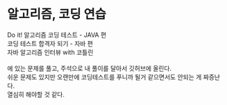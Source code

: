 # 알고리즘, 코딩 연습

Do it! 알고리즘 코딩 테스트 - JAVA 편\
코딩 테스트 합격자 되기 - 자바 편\
자바 알고리즘 인터뷰 with 코틀린\
\
에 있는 문제를 풀고, 주석으로 내 풀이를 달아서 깃허브에 올린다.\
쉬운 문제도 있지만 오랜만에 코딩테스트를 푸니까 될거 같으면서도 안되는 게 짜증난다.\
열심히 해야할 것 같다.
